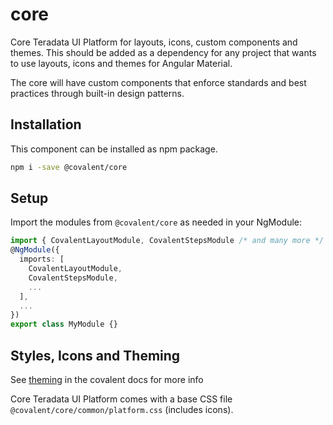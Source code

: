 # core

Core Teradata UI Platform for layouts, icons, custom components and themes. This should be added as a dependency for any project that wants to use layouts, icons and themes for Angular Material.

The core will have custom components that enforce standards and best practices through built-in design patterns.


## Installation

This component can be installed as npm package.

```bash
npm i -save @covalent/core
```


## Setup

Import the modules from `@covalent/core` as needed in your NgModule:

```typescript
import { CovalentLayoutModule, CovalentStepsModule /* and many more */ } from '@covalent/core';
@NgModule({
  imports: [
    CovalentLayoutModule,
    CovalentStepsModule,
    ...
  ],
  ...
})
export class MyModule {}
```


## Styles, Icons and Theming

See [theming](https://teradata.github.io/covalent/#/docs/theme) in the covalent docs for more info

Core Teradata UI Platform comes with a base CSS file `@covalent/core/common/platform.css` (includes icons). 